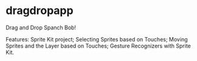 dragdropapp
===========

Drag and Drop Spanch Bob!

Features:
Sprite Kit project;
Selecting Sprites based on Touches;
Moving Sprites and the Layer based on Touches;
Gesture Recognizers with Sprite Kit.
